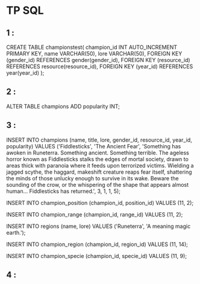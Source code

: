# TP SQL

## 1 :

CREATE TABLE championstest(
champion_id INT AUTO_INCREMENT PRIMARY KEY,
name VARCHAR(50),
lore VARCHAR(50),
FOREIGN KEY (gender_id) REFERENCES gender(gender_id),
FOREIGN KEY (resource_id) REFERENCES resource(resource_id),
FOREIGN KEY (year_id) REFERENCES year(year_id)
);

## 2 :

ALTER TABLE champions
ADD popularity INT;

## 3 :

INSERT INTO champions (name, title, lore, gender_id, resource_id, year_id, popularity)
VALUES ('Fiddlesticks', 'The Ancient Fear', 'Something has awoken in Runeterra. Something ancient. Something terrible. The ageless horror known as Fiddlesticks stalks the edges of mortal society, drawn to areas thick with paranoia where it feeds upon terrorized victims. Wielding a jagged scythe, the haggard, makeshift creature reaps fear itself, shattering the minds of those unlucky enough to survive in its wake. Beware the sounding of the crow, or the whispering of the shape that appears almost human... Fiddlesticks has returned.', 3, 1, 1, 5);

INSERT INTO champion_position (champion_id, position_id)
VALUES (11, 2);

INSERT INTO champion_range (champion_id, range_id)
VALUES (11, 2);

INSERT INTO regions (name, lore)
VALUES ('Runeterra', 'A meaning magic earth.');

INSERT INTO champion_region (champion_id, region_id)
VALUES (11, 14);

INSERT INTO champion_specie (champion_id, specie_id)
VALUES (11, 9);

## 4 :
